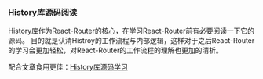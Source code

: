 ### History库源码阅读

History库作为React-Router的核心，在学习React-Router前有必要阅读一下它的源码。
目的就是认清Histroy的工作流程与内部逻辑，这样对于之后React-Router的学习会更加轻松，对React-Router的工作流程的理解也更加的清析。


配合文章食用更佳：<a href='https://clexerwang.github.io/2019/01/15/History%E5%BA%93%E6%BA%90%E7%A0%81%E5%AD%A6%E4%B9%A0/'>History库源码学习 </a>
